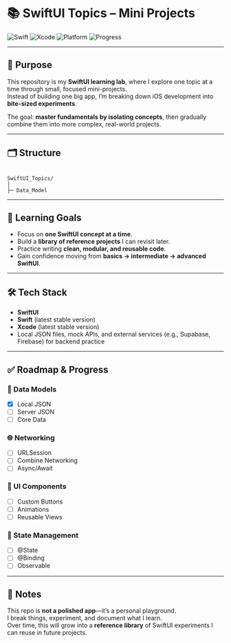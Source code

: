 # 📚 SwiftUI Topics – Mini Projects

![Swift](https://img.shields.io/badge/Swift-5.10-orange?logo=swift)
![Xcode](https://img.shields.io/badge/Xcode-15-blue?logo=xcode&logoColor=white)
![Platform](https://img.shields.io/badge/iOS-17-lightgrey?logo=apple)
![Progress](https://img.shields.io/badge/Progress-1%2F15-brightgreen)

---

## 🚀 Purpose
This repository is my **SwiftUI learning lab**, where I explore one topic at a time through small, focused mini-projects.  
Instead of building one big app, I’m breaking down iOS development into **bite-sized experiments**.  

The goal: **master fundamentals by isolating concepts**, then gradually combine them into more complex, real-world projects.

---

## 🗂️ Structure
```

SwiftUI_Topics/
│
├─ Data_Model

```

---

## 🎯 Learning Goals
- Focus on **one SwiftUI concept at a time**.  
- Build a **library of reference projects** I can revisit later.  
- Practice writing **clean, modular, and reusable code**.  
- Gain confidence moving from **basics → intermediate → advanced SwiftUI**.  

---

## 🛠️ Tech Stack
- **SwiftUI**  
- **Swift** (latest stable version)  
- **Xcode** (latest stable version)  
- Local JSON files, mock APIs, and external services (e.g., Supabase, Firebase) for backend practice  

---

## ✅ Roadmap & Progress

### 📂 Data Models
- [x] Local JSON
- [ ] Server JSON
- [ ] Core Data

### 🌐 Networking
- [ ] URLSession
- [ ] Combine Networking
- [ ] Async/Await

### 🎨 UI Components
- [ ] Custom Buttons
- [ ] Animations
- [ ] Reusable Views

### 🔄 State Management
- [ ] @State
- [ ] @Binding
- [ ] Observable

---

## 📝 Notes
This repo is **not a polished app**—it’s a personal playground.  
I break things, experiment, and document what I learn.  
Over time, this will grow into a **reference library** of SwiftUI experiments I can reuse in future projects.  
